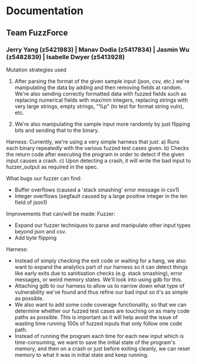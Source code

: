 # Documentation
## Team FuzzForce
### Jerry Yang (z5421983) | Manav Dodia (z5417834) | Jasmin Wu (z5482839) | Isabelle Dwyer (z5413928)

Mutation strategies used
1) After parsing the format of the given sample input (json, csv, etc.) we're manipulating the data by adding and then removing fields at random. We're also sending correctly formatted data with fuzzed fields such as replacing numerical fields with max/min integers, replacing strings with very large strings, empty strings, "%p" (to test for format string vuln), etc. 

2) We're also manipulating the sample input more randomly by just flipping bits and sending that to the binary.


Harness:
Currently, we're using a very simple harness that just:
a) Runs each binary repeatedly with the various fuzzed test cases given.
b) Checks the return code after executing the program in order to detect if the given input causes a crash.
c) Upon detecting a crash, it will write the bad input to fuzzer_output as required in the spec.

What bugs our fuzzer can find:
- Buffer overflows (caused a 'stack smashing' error message in csv1)
- Integer overflows (segfault caused by a large positive integer in the len field of json1)

Improvements that can/will be made:
Fuzzer:
- Expand our fuzzer techniques to parse and manipulate other input types beyond json and csv.
- Add byte flipping

Harness:
- Instead of simply checking the exit code or waiting for a hang, we also want to expand the analytics part of our harness so it can detect things like early exits due to sanitisation checks (e.g. stack smashing), error messages, or weird memory states. We'll look into using gdb for this.
- Attaching gdb to our harness to allow us to narrow down what type of vulnerability we've found and thus refine our bad input so it's as simple as possible.
- We also want to add some code coverage functionality, so that we can determine whether our fuzzed test cases are touching on as many code paths as possible. This is important as it will help avoid the issue of wasting time running 100s of fuzzed inputs that only follow one code path.
- Instead of running the program each time for each new input which is time-consuming, we want to save the initial state of the program's memory, and then on a crash or just before exiting cleanly, we can reset memory to what it was in initial state and keep running.
